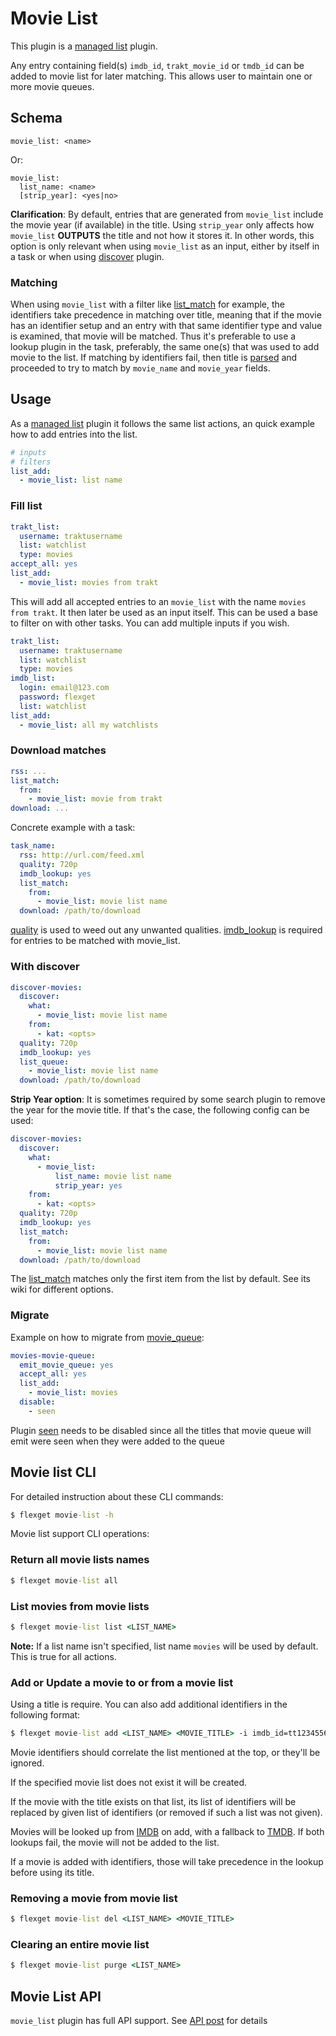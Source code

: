 # Movie List
This plugin is a [managed list](/Plugins/List/) plugin.

Any entry containing field(s) `imdb_id`, `trakt_movie_id` or `tmdb_id` can be added to movie list for later matching. This allows user to maintain one or more movie queues.

## Schema

```text
movie_list: <name>
```

Or:

```text
movie_list: 
  list_name: <name>
  [strip_year]: <yes|no>
```

**Clarification**: By default, entries that are generated from `movie_list` include the movie year (if available) in the title. Using `strip_year` only affects how `movie_list` **OUTPUTS** the title and not how it stores it. In other words, this option is only relevant when using `movie_list` as an input, either by itself in a task or when using [discover](/Plugins/discover) plugin.

### Matching
When using `movie_list` with a filter like [list_match](/Plugins/List/list_match) for example, the identifiers take precedence in matching over title, meaning that if the movie has an identifier setup and an entry with that same identifier type and value is examined, that movie will be matched. Thus it's preferable to use a lookup plugin in the task, preferably, the same one(s) that was used to add movie to the list.
If matching by identifiers fail, then title is [parsed](/Plugins/parsing) and proceeded to try to match by `movie_name` and `movie_year` fields.

## Usage
As a [managed list](/Plugins/List) plugin it follows the same list actions, an quick example how to add entries into the list.

```yaml
# inputs
# filters
list_add: 
  - movie_list: list name
```

### Fill list
```yaml
trakt_list:
  username: traktusername
  list: watchlist
  type: movies 
accept_all: yes
list_add:
  - movie_list: movies from trakt
```

This will add all accepted entries to an `movie_list` with the name `movies from trakt`. It then later be used as an input itself. This can be used a base to filter on with other tasks. You can add multiple inputs if you wish.

```yaml
trakt_list:
  username: traktusername
  list: watchlist
  type: movies 
imdb_list:
  login: email@123.com
  password: flexget
  list: watchlist
list_add:
  - movie_list: all my watchlists
```

### Download matches
```yaml
rss: ...
list_match:
  from:
    - movie_list: movie from trakt
download: ...
```

Concrete example with a task:

```yaml
task_name:
  rss: http://url.com/feed.xml
  quality: 720p
  imdb_lookup: yes
  list_match:
    from:
      - movie_list: movie list name
  download: /path/to/download
```

[quality](/Plugins/quality) is used to weed out any unwanted qualities. [imdb_lookup](/Plugins/imdb_lookup) is required for entries to be matched with movie_list.

### With discover
```yaml
discover-movies:
  discover:
    what:
      - movie_list: movie list name
    from:
      - kat: <opts>
  quality: 720p
  imdb_lookup: yes
  list_queue:
    - movie_list: movie list name
  download: /path/to/download
```

**Strip Year option**: It is sometimes required by some search plugin to remove the year for the movie title. If that's the case, the following config can be used:

```yaml
discover-movies:
  discover:
    what:
      - movie_list: 
          list_name: movie list name
          strip_year: yes
    from:
      - kat: <opts>
  quality: 720p
  imdb_lookup: yes
  list_match:
    from:
      - movie_list: movie list name
  download: /path/to/download
```

The [list_match](/Plugins/List/list_match) matches only the first item from the list by default. See its wiki for different options.

### Migrate
Example on how to migrate from [movie_queue](/Plugins/movie_queue):

```yaml
movies-movie-queue:
  emit_movie_queue: yes
  accept_all: yes
  list_add:
    - movie_list: movies
  disable: 
    - seen 
```

Plugin [seen](/Plugins/seen) needs to be disabled since all the titles that movie queue will emit were seen when they were added to the queue

## Movie list CLI
For detailed instruction about these CLI commands:

```cmd
$ flexget movie-list -h
```

Movie list support CLI operations:

### Return all movie lists names
```cmd
$ flexget movie-list all
```

### List movies from movie lists
```cmd
$ flexget movie-list list <LIST_NAME>
```

**Note:** If a list name isn't specified, list name `movies` will be used by default. This is true for all actions.

### Add or Update a movie to or from a movie list
Using a title is require. You can also add additional identifiers in the following format:

```cmd
$ flexget movie-list add <LIST_NAME> <MOVIE_TITLE> -i imdb_id=tt1234556 tmdb_id=1234
```

Movie identifiers should correlate the list mentioned at the top, or they'll be ignored.

If the specified movie list does not exist it will be created.

If the movie with the title exists on that list, its list of identifiers will be replaced by given list of identifiers (or removed if such a list was not given).

Movies will be looked up from [IMDB](http://www.imdb.com) on add, with a fallback to [TMDB](http://www.tmdb.com). If both lookups fail, the movie will not be added to the list.

If a movie is added with identifiers, those will take precedence in the lookup before using its title.

### Removing a movie from movie list
```cmd
$ flexget movie-list del <LIST_NAME> <MOVIE_TITLE>
```

### Clearing an entire movie list
```cmd
$ flexget movie-list purge <LIST_NAME>
```


## Movie List API
`movie_list` plugin has full API support. See [API post](http://discuss.flexget.com/t/flexget-rest-api/) for details